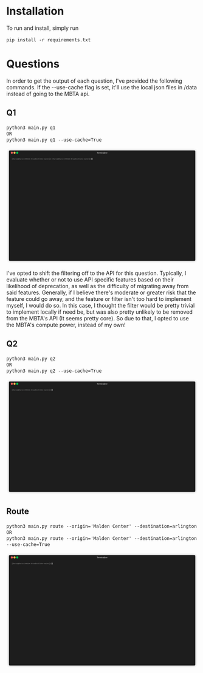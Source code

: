 # Installation
To run and install, simply run
```
pip install -r requirements.txt
```

# Questions
In order to get the output of each question, I've provided the following commands.  If the --use-cache flag is set,
it'll use the local json files in /data instead of going to the MBTA api.

## Q1
```
python3 main.py q1
OR
python3 main.py q1 --use-cache=True
```
<img src="/img/render1594018947894.gif?raw=true"/>

I've opted to shift the filtering off to the API for this question.  Typically, I evaluate whether or not to use
        API specific features based on their likelihood of deprecation, as well as the difficulty of migrating away
        from said features.  Generally, if I believe there's moderate or greater risk that the feature could go away,
        and the feature or filter isn't too hard to implement myself, I would do so.  In this case, I thought
        the filter would be pretty trivial to implement locally if need be, but was also
        pretty unlikely to be removed from the MBTA's API (It seems pretty core).  So due to that, I opted to use
        the MBTA's compute power, instead of my own!
        
## Q2
```
python3 main.py q2
OR
python3 main.py q2 --use-cache=True
```

<img src="/img/render1594020009111.gif?raw=true"/>

## Route
```
python3 main.py route --origin='Malden Center' --destination=arlington
OR
python3 main.py route --origin='Malden Center' --destination=arlington --use-cache=True
```
<img src="/img/render1594019573079.gif?raw=true"/>

